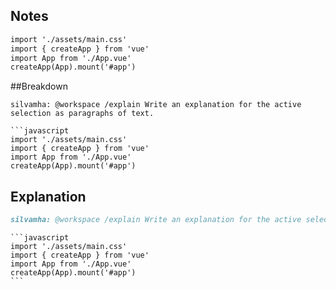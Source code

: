 ## Notes
```markdown
import './assets/main.css'
import { createApp } from 'vue'
import App from './App.vue'
createApp(App).mount('#app')
```

##Breakdown
```Vue
silvamha: @workspace /explain Write an explanation for the active selection as paragraphs of text.

```javascript
import './assets/main.css'
import { createApp } from 'vue'
import App from './App.vue'
createApp(App).mount('#app')
```



## Explanation
```markdown 
silvamha: @workspace /explain Write an explanation for the active selection as paragraphs of text.
```
    
    ```javascript
    import './assets/main.css'
    import { createApp } from 'vue'
    import App from './App.vue'
    createApp(App).mount('#app')
    ``` 
